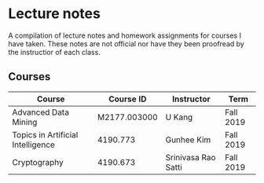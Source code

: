 # Lecture notes
A compilation of lecture notes and homework assignments for courses I have taken. These notes are not official nor have they been proofread by the instructior of each class.

## Courses
| Course | Course ID | Instructor | Term |
|--------|-----------|------------|------|
| Advanced Data Mining | M2177.003000 | U Kang | Fall 2019 |
| Topics in Artificial Intelligence | 4190.773 | Gunhee Kim | Fall 2019 |
| Cryptography | 4190.673	| Srinivasa Rao Satti | Fall 2019 |
